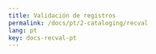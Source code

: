 ```yaml
---
title: Validación de registros
permalink: /docs/pt/2-cataloging/recval
lang: pt
key: docs-recval-pt
---
```

